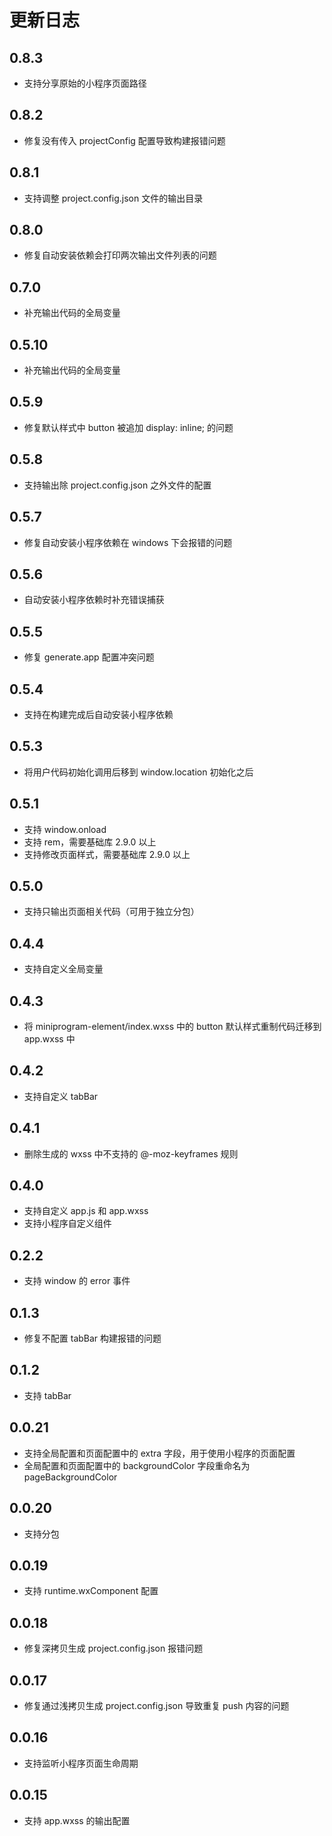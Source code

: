 # 更新日志

## 0.8.3

* 支持分享原始的小程序页面路径

## 0.8.2

* 修复没有传入 projectConfig 配置导致构建报错问题

## 0.8.1

* 支持调整 project.config.json 文件的输出目录

## 0.8.0

* 修复自动安装依赖会打印两次输出文件列表的问题

## 0.7.0

* 补充输出代码的全局变量

## 0.5.10

* 补充输出代码的全局变量

## 0.5.9

* 修复默认样式中 button 被追加 display: inline; 的问题

## 0.5.8

* 支持输出除 project.config.json 之外文件的配置

## 0.5.7

* 修复自动安装小程序依赖在 windows 下会报错的问题

## 0.5.6

* 自动安装小程序依赖时补充错误捕获

## 0.5.5

* 修复 generate.app 配置冲突问题

## 0.5.4

* 支持在构建完成后自动安装小程序依赖

## 0.5.3

* 将用户代码初始化调用后移到 window.location 初始化之后

## 0.5.1

* 支持 window.onload
* 支持 rem，需要基础库 2.9.0 以上
* 支持修改页面样式，需要基础库 2.9.0 以上

## 0.5.0

* 支持只输出页面相关代码（可用于独立分包）

## 0.4.4

* 支持自定义全局变量

## 0.4.3

* 将 miniprogram-element/index.wxss 中的 button 默认样式重制代码迁移到 app.wxss 中

## 0.4.2

* 支持自定义 tabBar

## 0.4.1

* 删除生成的 wxss 中不支持的 @-moz-keyframes 规则

## 0.4.0

* 支持自定义 app.js 和 app.wxss
* 支持小程序自定义组件

## 0.2.2

* 支持 window 的 error 事件

## 0.1.3

* 修复不配置 tabBar 构建报错的问题

## 0.1.2

* 支持 tabBar

## 0.0.21

* 支持全局配置和页面配置中的 extra 字段，用于使用小程序的页面配置
* 全局配置和页面配置中的 backgroundColor 字段重命名为 pageBackgroundColor

## 0.0.20

* 支持分包

## 0.0.19

* 支持 runtime.wxComponent 配置

## 0.0.18

* 修复深拷贝生成 project.config.json 报错问题

## 0.0.17

* 修复通过浅拷贝生成 project.config.json 导致重复 push 内容的问题

## 0.0.16

* 支持监听小程序页面生命周期

## 0.0.15

* 支持 app.wxss 的输出配置

